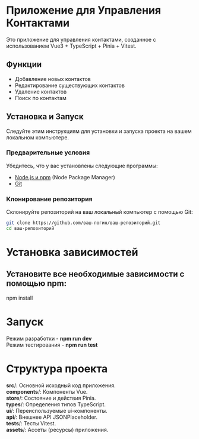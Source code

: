 # Приложение для Управления Контактами

Это приложение для управления контактами, созданное с использованием Vue3 + TypeScript + Pinia + Vitest.

## Функции

- Добавление новых контактов
- Редактирование существующих контактов
- Удаление контактов
- Поиск по контактам

## Установка и Запуск

Следуйте этим инструкциям для установки и запуска проекта на вашем локальном компьютере.

### Предварительные условия

Убедитесь, что у вас установлены следующие программы:

- [Node.js и npm](https://nodejs.org/) (Node Package Manager)
- [Git](https://git-scm.com/)

### Клонирование репозитория

Склонируйте репозиторий на ваш локальный компьютер с помощью Git:

```bash
git clone https://github.com/ваш-логин/ваш-репозиторий.git
cd ваш-репозиторий
```

# Установка зависимостей  
## Установите все необходимые зависимости с помощью npm:  
npm install  

# Запуск  
Режим разработки - **npm run dev**  
Режим тестирования - **npm run test**  

# Структура проекта  
**src**/: Основной исходный код приложения.  
**components**/: Компоненты Vue.  
**store**/: Состояние и действия Pinia.  
**types**/: Определения типов TypeScript.  
**ui**/: Переиспользуемые ui-компоненты.  
**api**/: Внешнее API JSONPlaceholder.  
**tests**/: Тесты Vitest.  
**assets**/: Ассеты (ресурсы) приложения.   
